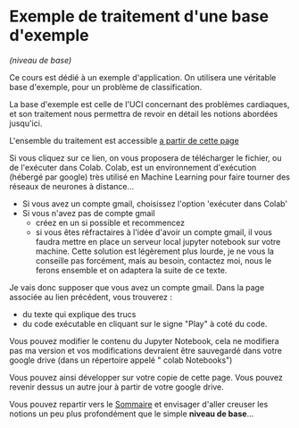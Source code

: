 # Exemple de traitement d'une base d'exemple
*(niveau de base)*

Ce cours est dédié à un exemple d'application.
On utilisera une véritable base d'exemple, pour un problème
de classification.

La base d'exemple est celle de l'UCI concernant des problèmes cardiaques,
et son traitement nous permettra de revoir en détail les notions abordées
jusqu'ici.

L'ensemble du traitement est accessible
[a partir de cette page](https://colab.research.google.com/drive/1hPak1FTdFZUy_7U5mQkoPfrBF7BlvpoK)

Si vous cliquez sur ce lien, on vous proposera de télécharger le fichier, ou de l'exécuter dans Colab. Colab, est un environnement d'exécution (hébergé par google) très utilisé en Machine Learning
pour faire tourner des réseaux de neurones à distance...

- Si vous avez un compte gmail, choisissez l'option 'exécuter dans Colab'
- Si vous n'avez pas de compte gmail
  - créez en un si possible et recommencez
  - si vous êtes réfractaires à l'idée d'avoir un compte gmail,
  il vous faudra mettre en place un serveur local jupyter notebook sur votre machine. Cette solution est légèrement plus lourde, je ne vous la conseille pas forcément, mais au besoin, contactez moi, nous le ferons ensemble et on adaptera la suite de ce texte.

Je vais donc supposer que vous avez un compte gmail.
Dans la page associée au lien précédent, vous trouverez :
- du texte qui explique des trucs
- du code exécutable en cliquant sur le signe "Play" à coté du code.

Vous pouvez modifier le contenu du Jupyter Notebook, cela ne modifiera pas ma version et vos modifications devraient être sauvegardé dans votre google drive (dans un répertoire appelé " colab Notebooks")

Vous pouvez ainsi développer sur votre copie de cette page. Vous pouvez revenir dessus un autre jour à partir de votre google drive.


Vous pouvez repartir vers le [Sommaire](99_sommaire.md) et envisager d'aller creuser
les notions un peu plus profondément que le simple **niveau de base**...
